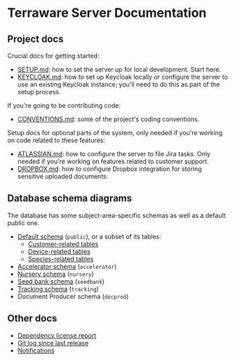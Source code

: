 # Terraware Server Documentation

## Project docs

Crucial docs for getting started:

* [SETUP.md](SETUP.md): how to set the server up for local development. Start here.
* [KEYCLOAK.md](KEYCLOAK.md): how to set up Keycloak locally or configure the server to use an existing Keycloak instance; you'll need to do this as part of the setup process.

If you're going to be contributing code:

* [CONVENTIONS.md](CONVENTIONS.md): some of the project's coding conventions.

Setup docs for optional parts of the system, only needed if you're working on code related to these features:

* [ATLASSIAN.md](ATLASSIAN.md): how to configure the server to file Jira tasks. Only needed if you're working on features related to customer support.
* [DROPBOX.md](DROPBOX.md): how to configure Dropbox integration for storing sensitive uploaded documents.

## Database schema diagrams

The database has some subject-area-specific schemas as well as a default public one.

* [Default schema](schema/all/public/relationships.html) (`public`), or a subset of its tables:
  * [Customer-related tables](schema/customer/public/relationships.html)
  * [Device-related tables](schema/device/public/relationships.html)
  * [Species-related tables](schema/species/public/relationships.html)
* [Accelerator schema](schema/all/accelerator/relationships.html) (`accelerator`)
* [Nursery schema](schema/all/nursery/relationships.html) (`nursery`)
* [Seed bank schema](schema/all/seedbank/relationships.html) (`seedbank`)
* [Tracking schema](schema/all/tracking/relationships.html) (`tracking`)
* Document Producer schema (`docprod`)

## Other docs

* [Dependency license report](license-report/index.html)
* [Git log since last release](unreleased.log)
* [Notifications](notifications.html)

